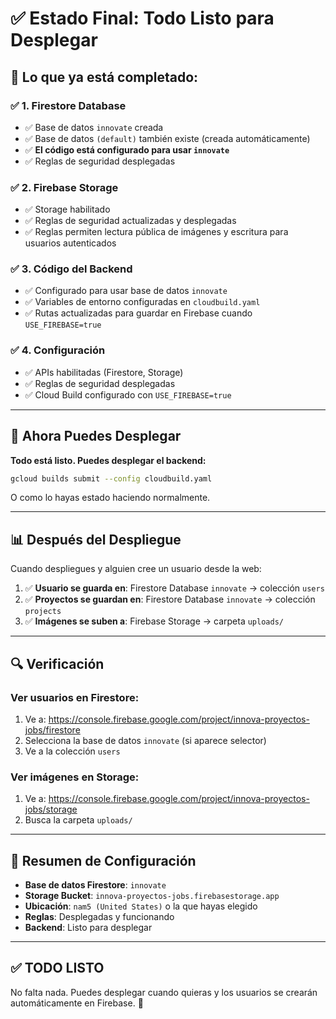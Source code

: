 # ✅ Estado Final: Todo Listo para Desplegar

## 🎉 Lo que ya está completado:

### ✅ 1. Firestore Database
- ✅ Base de datos `innovate` creada
- ✅ Base de datos `(default)` también existe (creada automáticamente)
- ✅ **El código está configurado para usar `innovate`**
- ✅ Reglas de seguridad desplegadas

### ✅ 2. Firebase Storage
- ✅ Storage habilitado
- ✅ Reglas de seguridad actualizadas y desplegadas
- ✅ Reglas permiten lectura pública de imágenes y escritura para usuarios autenticados

### ✅ 3. Código del Backend
- ✅ Configurado para usar base de datos `innovate`
- ✅ Variables de entorno configuradas en `cloudbuild.yaml`
- ✅ Rutas actualizadas para guardar en Firebase cuando `USE_FIREBASE=true`

### ✅ 4. Configuración
- ✅ APIs habilitadas (Firestore, Storage)
- ✅ Reglas de seguridad desplegadas
- ✅ Cloud Build configurado con `USE_FIREBASE=true`

---

## 🚀 Ahora Puedes Desplegar

**Todo está listo. Puedes desplegar el backend:**

```bash
gcloud builds submit --config cloudbuild.yaml
```

O como lo hayas estado haciendo normalmente.

---

## 📊 Después del Despliegue

Cuando despliegues y alguien cree un usuario desde la web:

1. ✅ **Usuario se guarda en**: Firestore Database `innovate` → colección `users`
2. ✅ **Proyectos se guardan en**: Firestore Database `innovate` → colección `projects`
3. ✅ **Imágenes se suben a**: Firebase Storage → carpeta `uploads/`

---

## 🔍 Verificación

### Ver usuarios en Firestore:
1. Ve a: https://console.firebase.google.com/project/innova-proyectos-jobs/firestore
2. Selecciona la base de datos `innovate` (si aparece selector)
3. Ve a la colección `users`

### Ver imágenes en Storage:
1. Ve a: https://console.firebase.google.com/project/innova-proyectos-jobs/storage
2. Busca la carpeta `uploads/`

---

## 📝 Resumen de Configuración

- **Base de datos Firestore**: `innovate`
- **Storage Bucket**: `innova-proyectos-jobs.firebasestorage.app`
- **Ubicación**: `nam5 (United States)` o la que hayas elegido
- **Reglas**: Desplegadas y funcionando
- **Backend**: Listo para desplegar

---

## ✅ TODO LISTO

No falta nada. Puedes desplegar cuando quieras y los usuarios se crearán automáticamente en Firebase. 🎉

